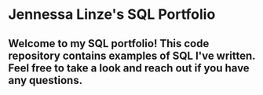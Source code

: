 # **Jennessa Linze's SQL Portfolio**

## Welcome to my SQL portfolio! This code repository contains examples of SQL I've written. Feel free to take a look and reach out if you have any questions.
